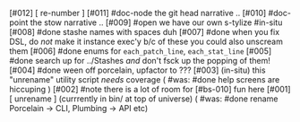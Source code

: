 [#012]       [ re-number ]
[#011]       #doc-node the git head narrative ..
[#010]       #doc-point the stow narrative ..
[#009] #open we have our own s-tylize #in-situ
[#008]       #done stashe names with spaces duh
[#007]       #done when you fix DSL, do *not* make it instance exec'y b/c of these
               you could also unscream them
[#006]       #done enums for `each_patch_line`, `each_stat_line`
[#005]       #done search up for ../Stashes *and* don't fsck up the popping of them!
[#004]       #done ween off porcelain, upfactor to ???
[#003]       (in-situ) this "unrename" utility script *needs* coverage
             ( #was: #done help screens are hiccuping )
[#002]       #note there is a lot of room for [#bs-010] fun here
[#001]       [ unrename ]  (currrently in bin/ at top of universe)
             ( #was: #done rename Porcelain -> CLI, Plumbing -> API etc)
